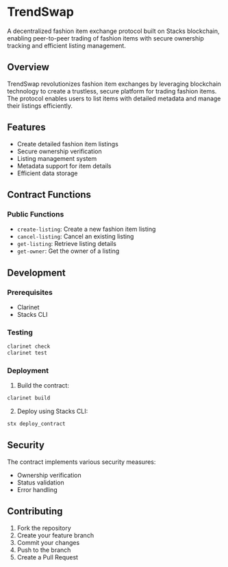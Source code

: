 # TrendSwap

A decentralized fashion item exchange protocol built on Stacks blockchain, enabling peer-to-peer trading of fashion items with secure ownership tracking and efficient listing management.

## Overview

TrendSwap revolutionizes fashion item exchanges by leveraging blockchain technology to create a trustless, secure platform for trading fashion items. The protocol enables users to list items with detailed metadata and manage their listings efficiently.

## Features

- Create detailed fashion item listings
- Secure ownership verification
- Listing management system
- Metadata support for item details
- Efficient data storage

## Contract Functions

### Public Functions

- `create-listing`: Create a new fashion item listing
- `cancel-listing`: Cancel an existing listing
- `get-listing`: Retrieve listing details
- `get-owner`: Get the owner of a listing

## Development

### Prerequisites

- Clarinet
- Stacks CLI

### Testing

```bash
clarinet check
clarinet test
```

### Deployment

1. Build the contract:
```bash
clarinet build
```

2. Deploy using Stacks CLI:
```bash
stx deploy_contract
```

## Security

The contract implements various security measures:
- Ownership verification
- Status validation
- Error handling

## Contributing

1. Fork the repository
2. Create your feature branch
3. Commit your changes
4. Push to the branch
5. Create a Pull Request